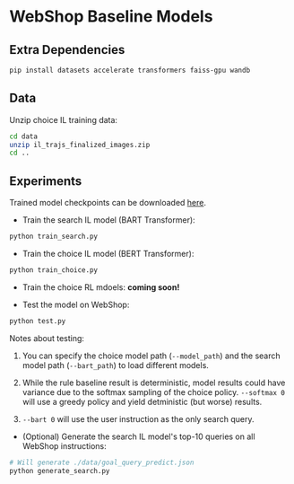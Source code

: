 # WebShop Baseline Models

## Extra Dependencies

```bash
pip install datasets accelerate transformers faiss-gpu wandb
```
## Data

Unzip choice IL training data:
```bash
cd data
unzip il_trajs_finalized_images.zip
cd ..
```

## Experiments

Trained model checkpoints can be downloaded [here](https://drive.google.com/drive/folders/1liZmB1J38yY_zsokJAxRfN8xVO1B_YmD?usp=sharing).

- Train the search IL model (BART Transformer):
```bash
python train_search.py
```

- Train the choice IL model (BERT Transformer):
```bash
python train_choice.py
```

- Train the choice RL mdoels: **coming soon!**

- Test the model on WebShop:
```bash
python test.py
```

Notes about testing:
1. You can specify the choice model path (`--model_path`) and the search model path (`--bart_path`) to load different models. 
    
2. While the rule baseline result is deterministic, model results could have variance due to the softmax sampling of the choice policy. `--softmax 0` will use a greedy policy and yield detministic (but worse) results.

3. `--bart 0` will use the user instruction as the only search query.

- (Optional) Generate the search IL model's top-10 queries on all WebShop instructions:
```bash
# Will generate ./data/goal_query_predict.json
python generate_search.py
```

